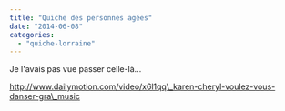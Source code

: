 ```yaml
---
title: "Quiche des personnes agées"
date: "2014-06-08"
categories: 
  - "quiche-lorraine"
---
```


Je l'avais pas vue passer celle-là...

http://www.dailymotion.com/video/x6l1qq\_karen-cheryl-voulez-vous-danser-gra\_music
